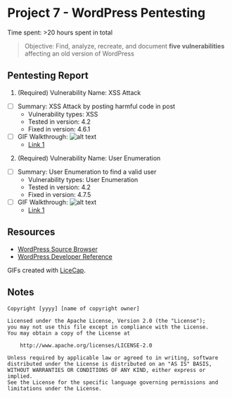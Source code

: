 # Project 7 - WordPress Pentesting

Time spent: >20 hours spent in total

> Objective: Find, analyze, recreate, and document **five vulnerabilities** affecting an old version of WordPress

## Pentesting Report

1. (Required) Vulnerability Name: XSS Attack
  - [ ] Summary: XSS Attack by posting harmful code in post
    - Vulnerability types: XSS
    - Tested in version: 4.2
    - Fixed in version: 4.6.1
  - [ ] GIF Walkthrough: ![alt text](https://github.com/shofi384/CSC.59938---Web-Security/blob/master/week%237/week%237_1.gif)
    - [Link 1](https://core.trac.wordpress.org/browser/tags/version/src/source_file.php)
    
2. (Required) Vulnerability Name: User Enumeration
  - [ ] Summary: User Enumeration to find a valid user
    - Vulnerability types: User Enumeration
    - Tested in version: 4.2
    - Fixed in version: 4.7.5
  - [ ] GIF Walkthrough: ![alt text](https://github.com/shofi384/CSC.59938---Web-Security/blob/master/week%237/week%237_2.gif)
    - [Link 1](https://core.trac.wordpress.org/browser/tags/version/src/source_file.php)
 
## Resources

- [WordPress Source Browser](https://core.trac.wordpress.org/browser/)
- [WordPress Developer Reference](https://developer.wordpress.org/reference/)

GIFs created with [LiceCap](http://www.cockos.com/licecap/).

## Notes
    Copyright [yyyy] [name of copyright owner]

    Licensed under the Apache License, Version 2.0 (the "License");
    you may not use this file except in compliance with the License.
    You may obtain a copy of the License at

        http://www.apache.org/licenses/LICENSE-2.0

    Unless required by applicable law or agreed to in writing, software
    distributed under the License is distributed on an "AS IS" BASIS,
    WITHOUT WARRANTIES OR CONDITIONS OF ANY KIND, either express or implied.
    See the License for the specific language governing permissions and
    limitations under the License.
